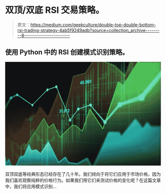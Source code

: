 # 双顶/双底 RSI 交易策略。

> 原文：<https://medium.com/geekculture/double-top-double-bottom-rsi-trading-strategy-4ab5f9249adb?source=collection_archive---------8----------------------->

## 使用 Python 中的 RSI 创建模式识别策略。

![](img/62da631b5b35875bc511fbdd4f4ea3c6.png)

双顶双底等经典形态已经存在了几十年。我们倾向于将它们应用于市场价格，因为我们喜欢观察纯粹的价格行为。如果我们用它们来测试价格的变化呢？在这篇文章中，我们将应用模式识别…